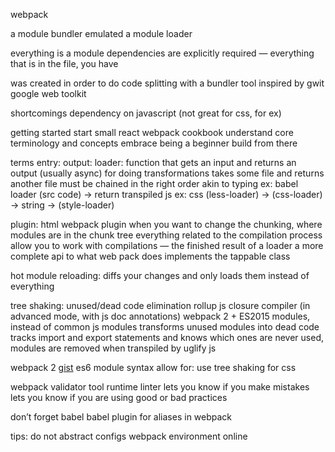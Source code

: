 webpack

a module bundler
emulated a module loader

everything is a module
dependencies are explicitly required — everything that is in the file, you have

was created in order to do code splitting with a bundler tool
inspired by gwit google web toolkit

shortcomings
dependency on javascript
(not great for css, for ex)

getting started
start small
react webpack cookbook
understand core terminology and concepts
embrace being a beginner
build from there

terms
entry:
output:
loader: function that gets an input and returns an output (usually async)
for doing transformations
takes some file and returns another file
must be chained in the right order
akin to typing
ex: babel loader (src code) -> return transpiled js
ex: css (less-loader) -> (css-loader) -> string -> (style-loader)

plugin: html webpack plugin
when you want to change the chunking, where modules are in the chunk tree
everything related to the compilation process
allow you to work with compilations — the finished result of a loader
a more complete api to what web pack does
implements the tappable class

hot module reloading: diffs your changes and only loads them instead of everything

tree shaking: unused/dead code elimination
rollup js
closure compiler (in advanced mode, with js doc annotations)
webpack 2 + ES2015 modules, instead of common js modules
transforms unused modules into dead code
tracks import and export statements and knows which ones are never used,
modules are removed when transpiled by uglify js

webpack 2
  [gist](https://gist.github.com/sokra/27b24881210b56bbaff7?utm_source=javascriptweekly&utm_medium=email)
  es6 module syntax
  allow for:
  use tree shaking for css

webpack validator tool
runtime linter
lets you know if you make mistakes
lets you know if you are using good or bad practices

don’t forget babel
babel plugin for aliases in webpack

tips:
do not abstract configs
webpack environment online
